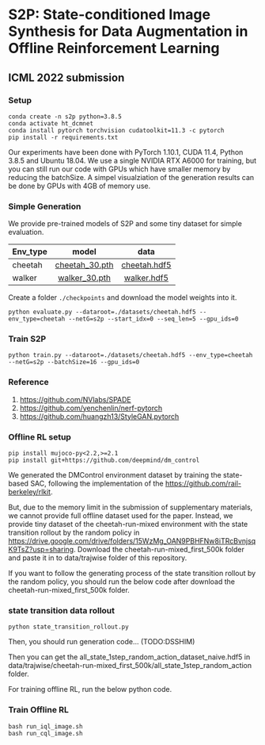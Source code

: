 # S2P: State-conditioned Image Synthesis for Data Augmentation in Offline Reinforcement Learning

## ICML 2022 submission

### Setup
```shell
conda create -n s2p python=3.8.5
conda activate ht_dcmnet
conda install pytorch torchvision cudatoolkit=11.3 -c pytorch
pip install -r requirements.txt
```
Our experiments have been done with PyTorch 1.10.1, CUDA 11.4, Python 3.8.5 and Ubuntu 18.04. 
We use  a single NVIDIA RTX A6000 for training, but you can still run our code with GPUs which have smaller memory by reducing the batchSize. 
A simpel visualziation of the generation results can be done by GPUs with 4GB of memory use.

### Simple Generation
We provide pre-trained models of S2P and some tiny dataset for simple evaluation.

| Env_type  |  model  | data |
|----------|:--:|:--:|
|cheetah|[cheetah_30.pth](https://drive.google.com/file/d/1Q3fGEIT99BeeLNokkNAwmWv7r5L9Z7LK/view?usp=sharing)|[cheetah.hdf5](https://drive.google.com/file/d/1nZVIDALv4AuD_pm2EuyvSw9vD1xAekfa/view?usp=sharing)|
|walker|[walker_30.pth](https://drive.google.com/file/d/1NKfoIcTJapEzor5VEISnewNi-7_8N5QO/view?usp=sharing)|[walker.hdf5](https://drive.google.com/file/d/1aQ-QzJgBYyv2WMpT2KwLI_TKDXXoyK2y/view?usp=sharing)|

Create a folder ```./checkpoints``` and download the model weights into it.
```shell
python evaluate.py --dataroot=./datasets/cheetah.hdf5 --env_type=cheetah --netG=s2p --start_idx=0 --seq_len=5 --gpu_ids=0
```

### Train S2P

```shell
python train.py --dataroot=./datasets/cheetah.hdf5 --env_type=cheetah --netG=s2p --batchSize=16 --gpu_ids=0
```

### Reference
1. https://github.com/NVlabs/SPADE
2. https://github.com/yenchenlin/nerf-pytorch
3. https://github.com/huangzh13/StyleGAN.pytorch


### Offline RL setup
```shell
pip install mujoco-py<2.2,>=2.1
pip install git+https://github.com/deepmind/dm_control
```
We generated the DMControl environment dataset by training the state-based SAC, following the implementation of the https://github.com/rail-berkeley/rlkit.

But, due to the memory limit in the submission of supplementary materials, we cannot provide full offline dataset used for the paper. Instead, we provide tiny dataset of the cheetah-run-mixed environment with the state transition rollout by the random policy in https://drive.google.com/drive/folders/15WzMg_OAN9PBHFNw8iTRcBvnjsqK9TsZ?usp=sharing. Download the cheetah-run-mixed_first_500k folder and paste it in to data/trajwise folder of this repository.  



If you want to follow the generating process of the state transition rollout by the random policy, you should run the below code after download the cheetah-run-mixed_first_500k folder.

### state transition data rollout
```shell
python state_transition_rollout.py
```
Then, you should run generation code... (TODO:DSSHIM)


Then you can get the all_state_1step_random_action_dataset_naive.hdf5 in data/trajwise/cheetah-run-mixed_first_500k/all_state_1step_random_action folder.

For training offline RL, run the below python code.
### Train Offline RL
```shell
bash run_iql_image.sh
bash run_cql_image.sh
```












